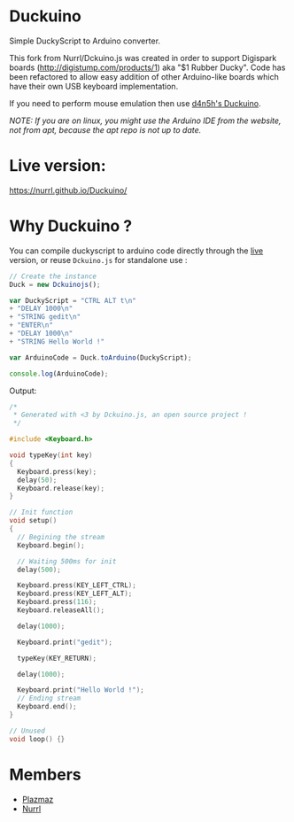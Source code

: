 # Duckuino
Simple DuckyScript to Arduino converter.

This fork from Nurrl/Dckuino.js was created in order to support Digispark boards (http://digistump.com/products/1) aka "$1 Rubber Ducky".
Code has been refactored to allow easy addition of other Arduino-like boards which have their own USB keyboard implementation.

If you need to perform mouse emulation then use [d4n5h's Duckuino](https://github.com/d4n5h/Duckuino).

*NOTE: If you are on linux, you might use the Arduino IDE from the website, not from apt, because the apt repo is not up to date.*

# Live version:
https://nurrl.github.io/Duckuino/

# Why Duckuino ?
You can compile duckyscript to arduino code directly through the [live](https://nurrl.github.io/Duckuino/ "Duckuino Live") version, or reuse <code>Dckuino.js</code> for standalone use :
```javascript
// Create the instance
Duck = new Dckuinojs();

var DuckyScript = "CTRL ALT t\n"
+ "DELAY 1000\n"
+ "STRING gedit\n"
+ "ENTER\n"
+ "DELAY 1000\n"
+ "STRING Hello World !"

var ArduinoCode = Duck.toArduino(DuckyScript);

console.log(ArduinoCode);
```
Output:

```c
/*
 * Generated with <3 by Dckuino.js, an open source project !
 */

#include <Keyboard.h>

void typeKey(int key)
{
  Keyboard.press(key);
  delay(50);
  Keyboard.release(key);
}

// Init function
void setup()
{
  // Begining the stream
  Keyboard.begin();

  // Waiting 500ms for init
  delay(500);

  Keyboard.press(KEY_LEFT_CTRL);
  Keyboard.press(KEY_LEFT_ALT);
  Keyboard.press(116);
  Keyboard.releaseAll();

  delay(1000);

  Keyboard.print("gedit");

  typeKey(KEY_RETURN);

  delay(1000);

  Keyboard.print("Hello World !");
  // Ending stream
  Keyboard.end();
}

// Unused
void loop() {}
```
# Members
  - [Plazmaz](https://github.com/Plazmaz)
  - [Nurrl](https://github.com/Nurrl)

